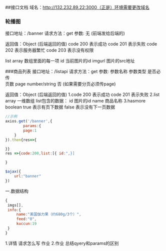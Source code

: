 ##接口文档
域名：http://132.232.89.22:3000（正是）环境需要更改域名
### 轮播图
接口地址：/banner
请求方法：get
参数:  无    (前端发给后端的)

返回值：Object   (后端返回的值)
code   200  表示成功
code   201  表示失败
code   202  表示服务器繁忙
code   203  表示没有权限

list array 数组里面的每一项
id      当前图片的id
imgurl  图片的src地址

###商品列表
接口地址：/listapi
请求方法：get
参数:
参数名称    参数类型          是否必传  
页数 page    number/string      否 (如果需要分页必须传page)

返回值：Object (后端返回的值)
1.code   200  表示成功
code   201  表示失败
2.list array 一维数组
list包含的数据：
id     图片的id
name   商品名称
3.hasmore boolean
true 表示有页下数据
false 表示没有下一页数据


```js
//示例
axios.get('/banner',{
        params:{
        page:1
    }
}).then{res=>{

}}
res =>{code:200,list:[{ id:",}]

}

$ajax({
    url:"banner"
})
```


一.数据结构
```js
{
 imgs[],
 info:{
     name:"美国伽力果（约680g/3个）",
     feed:"0",
     kuccun:19
 }
} 
```
1.详情 请求怎么写 作业
2.作业 总结qyery和params的区别

